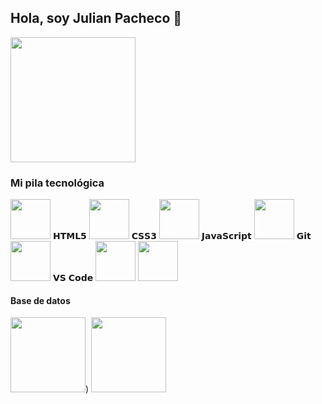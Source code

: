 ##  Hola, soy Julian Pacheco :fox_face:


<div>
    <img height="200px" src="https://media.istockphoto.com/id/947663966/es/vector/concepto-de-dise%C3%B1o-de-programaci%C3%B3n.jpg?s=612x612&w=0&k=20&c=zuYspiYR9HrFYwEM5BKBNSbo4E0laHgh2RiDynRp_AE=">
</div>



###  Mi pila tecnológica

<div>
    <tr valign="top" margin =10%>
      <td width="25%" align="center">
        <img height="64px" src="https://cdn.svgporn.com/logos/html-5.svg">
                  <span>𝗛𝗧𝗠𝗟𝟱</span>
      </td>
      <td width="25%" align="center">
        <img height="64px" src="https://cdn.svgporn.com/logos/css-3.svg">
           <span>𝗖𝗦𝗦𝟯</span>
      </td>
      <td width="25%" align="center">
        <img height="64px" src="https://cdn.svgporn.com/logos/javascript.svg">
          <span>𝗝𝗮𝘃𝗮𝗦𝗰𝗿𝗶𝗽𝘁</span>
      </td>
      <td width="25%" align="center">
        <img height="64px" src="https://cdn.svgporn.com/logos/git-icon.svg">
           <span>𝗚𝗶𝘁</span>
      </td>
      <td width="25%" align="center">
        <img height="64px" src="https://cdn.svgporn.com/logos/visual-studio-code.svg">
          <span>𝗩𝗦 𝗖𝗼𝗱𝗲</span>
      </td>
        <td width="25%" align="center">
        <img height="64px" src="https://upload.wikimedia.org/wikipedia/commons/3/30/Redux_Logo.png">
        </td>
         <td width="25%" align="center">
        <img height="64px" src="https://e7.pngegg.com/pngimages/235/872/png-clipart-react-computer-icons-redux-javascript-others-logo-symmetry.png">
        </td>
    </tr>
    </div>


####  Base de datos
<img height="120px" src= "https://www.ovhcloud.com/sites/default/files/styles/large_screens_1x/public/2021-09/ECX-1909_Hero_PostgreSQL_600x400%402x.png"/>)
<img height="120px" src="https://nakedsecurity.sophos.com/wp-content/uploads/sites/2/2017/01/mongodb.png?w=775"/>


